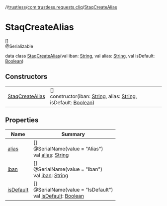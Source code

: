 //[trustless](../../../index.md)/[com.trustless.requests.cliq](../index.md)/[StaqCreateAlias](index.md)

# StaqCreateAlias

[]\
@Serializable

data class [StaqCreateAlias](index.md)(val iban: [String](https://kotlinlang.org/api/latest/jvm/stdlib/kotlin/-string/index.html), val alias: [String](https://kotlinlang.org/api/latest/jvm/stdlib/kotlin/-string/index.html), val isDefault: [Boolean](https://kotlinlang.org/api/latest/jvm/stdlib/kotlin/-boolean/index.html))

## Constructors

| | |
|---|---|
| [StaqCreateAlias](-staq-create-alias.md) | []<br>constructor(iban: [String](https://kotlinlang.org/api/latest/jvm/stdlib/kotlin/-string/index.html), alias: [String](https://kotlinlang.org/api/latest/jvm/stdlib/kotlin/-string/index.html), isDefault: [Boolean](https://kotlinlang.org/api/latest/jvm/stdlib/kotlin/-boolean/index.html)) |

## Properties

| Name | Summary |
|---|---|
| [alias](alias.md) | []<br>@SerialName(value = &quot;Alias&quot;)<br>val [alias](alias.md): [String](https://kotlinlang.org/api/latest/jvm/stdlib/kotlin/-string/index.html) |
| [iban](iban.md) | []<br>@SerialName(value = &quot;Iban&quot;)<br>val [iban](iban.md): [String](https://kotlinlang.org/api/latest/jvm/stdlib/kotlin/-string/index.html) |
| [isDefault](is-default.md) | []<br>@SerialName(value = &quot;IsDefault&quot;)<br>val [isDefault](is-default.md): [Boolean](https://kotlinlang.org/api/latest/jvm/stdlib/kotlin/-boolean/index.html) |
